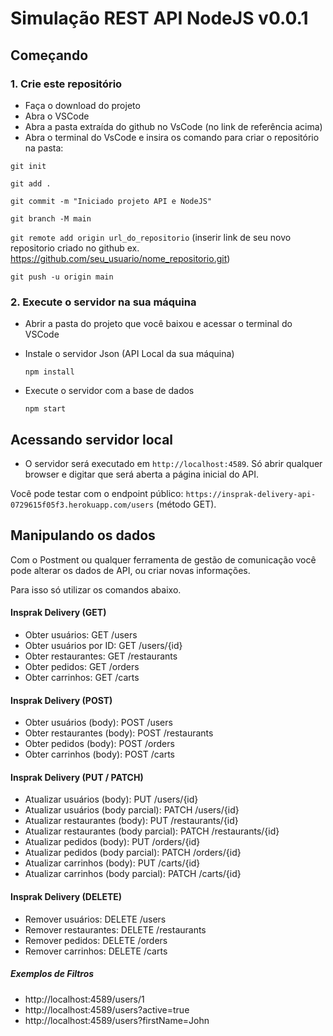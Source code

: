 # Simulação REST API NodeJS  v0.0.1


## Começando

### 1. Crie este repositório

* Faça o download do projeto
* Abra o VSCode 
* Abra a pasta extraída do github no VsCode (no link de referência acima)
* Abra o terminal do VsCode e insira os comando para criar o repositório na pasta:

 `git init`
 
 `git add .`
 
 `git commit -m "Iniciado projeto API e NodeJS"`

 `git branch -M main`
 
 `git remote add origin url_do_repositorio` (inserir link de seu novo repositorio criado no github ex. https://github.com/seu_usuario/nome_repositorio.git)

 `git push -u origin main`


### 2. Execute o servidor na sua máquina

 
- Abrir a pasta do projeto que você baixou e acessar o terminal do VSCode 
 
- Instale o servidor Json (API Local da sua máquina)
  
   `npm install`

   
-  Execute o servidor com a base de dados

   `npm start`

## Acessando servidor local


- O servidor será executado em `http://localhost:4589`. Só abrir qualquer browser e digitar que será aberta a página inicial do API.

Você pode testar com o endpoint público: `https://insprak-delivery-api-0729615f05f3.herokuapp.com/users` (método GET).

## Manipulando os dados
Com o Postment ou qualquer ferramenta de gestão de comunicação você pode alterar os dados de API, ou criar novas informações.

Para isso só utilizar os comandos abaixo.


#### Insprak Delivery (GET)

- Obter usuários: GET /users
- Obter usuários por ID: GET /users/{id}
- Obter restaurantes: GET /restaurants
- Obter pedidos: GET /orders
- Obter carrinhos: GET /carts 

#### Insprak Delivery (POST)

- Obter usuários (body): POST /users
- Obter restaurantes (body): POST /restaurants
- Obter pedidos (body): POST /orders
- Obter carrinhos (body): POST /carts 

#### Insprak Delivery (PUT / PATCH)

- Atualizar usuários (body): PUT /users/{id}
- Atualizar usuários (body parcial): PATCH /users/{id} 
- Atualizar restaurantes (body): PUT /restaurants/{id}
- Atualizar restaurantes (body parcial): PATCH /restaurants/{id} 
- Atualizar pedidos (body): PUT /orders/{id}
- Atualizar pedidos (body parcial): PATCH /orders/{id} 
- Atualizar carrinhos (body): PUT /carts/{id}
- Atualizar carrinhos (body parcial): PATCH /carts/{id}  

#### Insprak Delivery (DELETE)

- Remover usuários: DELETE /users 
- Remover restaurantes: DELETE /restaurants
- Remover pedidos: DELETE /orders
- Remover carrinhos: DELETE /carts 


##### Exemplos de Filtros
- http://localhost:4589/users/1
- http://localhost:4589/users?active=true
- http://localhost:4589/users?firstName=John
